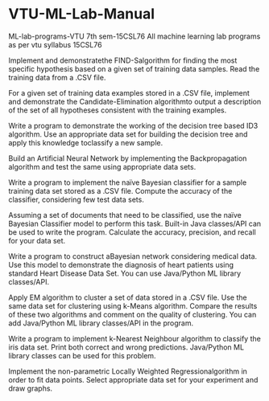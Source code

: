 # VTU-ML-Lab-Manual

ML-lab-programs-VTU 7th sem-15CSL76
All machine learning lab programs as per vtu syllabus 15CSL76

Implement and demonstratethe FIND-Salgorithm for finding the most specific hypothesis based on a given set of training data samples. Read the training data from a .CSV file.

For a given set of training data examples stored in a .CSV file, implement and demonstrate the Candidate-Elimination algorithmto output a description of the set of all hypotheses consistent with the training examples.

Write a program to demonstrate the working of the decision tree based ID3 algorithm. Use an appropriate data set for building the decision tree and apply this knowledge toclassify a new sample.

Build an Artificial Neural Network by implementing the Backpropagation algorithm and test the same using appropriate data sets.

Write a program to implement the naïve Bayesian classifier for a sample training data set stored as a .CSV file. Compute the accuracy of the classifier, considering few test data sets.

Assuming a set of documents that need to be classified, use the naïve Bayesian Classifier model to perform this task. Built-in Java classes/API can be used to write the program. Calculate the accuracy, precision, and recall for your data set.

Write a program to construct aBayesian network considering medical data. Use this model to demonstrate the diagnosis of heart patients using standard Heart Disease Data Set. You can use Java/Python ML library classes/API.

Apply EM algorithm to cluster a set of data stored in a .CSV file. Use the same data set for clustering using k-Means algorithm. Compare the results of these two algorithms and comment on the quality of clustering. You can add Java/Python ML library classes/API in the program.

Write a program to implement k-Nearest Neighbour algorithm to classify the iris data set. Print both correct and wrong predictions. Java/Python ML library classes can be used for this problem.

Implement the non-parametric Locally Weighted Regressionalgorithm in order to fit data points. Select appropriate data set for your experiment and draw graphs.
